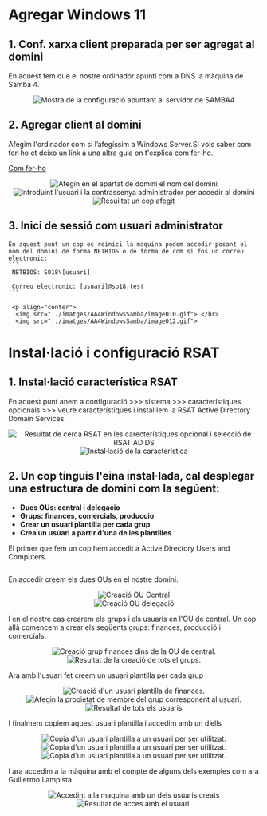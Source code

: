 # Agregar Windows 11

## 1. <a name="ConfigXarxa"></a> **Conf. xarxa client preparada per ser agregat al domini**

En aquest fem que el nostre ordinador apunti com a DNS la màquina de Samba 4.

<p align="center">
      <img src="../imatges/AA4WindowsSamba/image002.gif" alt="Mostra de la configuració apuntant al servidor de SAMBA4">
</p>

## 2. <a name="AgregarCl"></a> **Agregar client al domini**

Afegim l'ordinador com si l’afegíssim a Windows Server.SI vols saber com fer-ho et deixo un link a una altra guia on t'explica com fer-ho.

[Com fer-ho](https://github.com/miquelmarques/Guia-WinServer2025/blob/main/guia/WinServer25.md#141-configurar-la-m%C3%A1quina-windows-11)

<p align="center">
      <img src="../imatges/AA4WindowsSamba/image004.gif" alt="Afegin en el apartat de domini el nom del domini"></br>
      <img src="../imatges/AA4WindowsSamba/image006.gif" alt="Introduint l'usuari i la contrassenya administrador per accedir al domini "> </br>
      <img src="../imatges/AA4WindowsSamba/image008.gif" alt="Resuiltat un cop afegit">
</p>

## 3.  <a name="LogInAdmin"></a>**Inici de sessió com usuari administrator**

    En aquest punt un cop es reinici la maquina podem accedir posant el nom del domini de forma NETBIOS o de forma de com si fos un correu electronic:
    ```
     NETBIOS: SO18\[usuari]

     Correu electronic: [usuari]@so18.test
    ```

     <p align="center">
      <img src="../imatges/AA4WindowsSamba/image010.gif"> </br>       
      <img src="../imatges/AA4WindowsSamba/image012.gif">
   </p>

# Instal·lació i configuració RSAT

## 1.  <a name="InsRSAT"></a>**Instal·lació característica RSAT**

En aquest punt anem a configuració >>> sistema >>> característiques opcionals >>> veure característiques i instal·lem la RSAT Active Directory Domain Services.

 <p align="center">
      <img src="../imatges/AA4WindowsSamba/image014.gif" alt="Resultat de cerca RSAT en les carecterístiques opcional i selecció de RSAT AD DS"> </br>
      <img src="../imatges/AA4WindowsSamba/image016.gif" alt="Instal·lació de la característica">
   </p>

## 2.  <a name="RSATADDS"></a>**Un cop tinguis l'eina instal·lada, cal desplegar una estructura de domini com la segúent:**

* **Dues OUs: central i delegacio**
* **Grups: finances, comercials, produccio**
* **Crear un usuari plantilla per cada grup**
* **Crea un usuari a partir d'una de les plantilles**

El primer que fem un cop hem accedit a Active Directory Users and Computers.

 <p align="center">
      <img src="../imatges/AA4WindowsSamba/image018.jpg" alt="">
   </p>

En accedir creem els dues OUs en el nostre domini.

 <p align="center">
      <img src="../imatges/AA4WindowsSamba/image020.gif" alt="Creació OU Central"> <br>
      <img src="../imatges/AA4WindowsSamba/image022.gif" alt="Creació OU delegació ">
   </p>

I en el nostre cas crearem els grups i els usuaris en l'OU de central. Un cop allà comencem a crear els següents grups: finances, producció i comercials.

<p align="center">
      <img src="../imatges/AA4WindowsSamba/image024.gif" alt="Creació grup finances dins de la OU de central."> <br>
      <img src="../imatges/AA4WindowsSamba/image026.gif" alt="Resultat de la creació de tots el grups.">
   </p>

Ara amb l'usuari fet creem un usuari plantilla per cada grup

  <p align="center">
      <img src="../imatges/AA4WindowsSamba/image028.gif" alt="Creació d'un usuari plantilla de finances."> <br>
      <img src="../imatges/AA4WindowsSamba/image030.gif" alt="Afegin la propietat de membre del grup corresponent al usuari."> <br>
      <img src="../imatges/AA4WindowsSamba/image032.gif" alt="Resultat de tots els usuaris">
   </p>

I finalment copiem aquest usuari plantilla i accedim amb un d’ells

<p align="center">
      <img src="../imatges/AA4WindowsSamba/image034.gif" alt="Copia d'un usuari plantilla a un usuari per ser utilitzat."> <br>
      <img src="../imatges/AA4WindowsSamba/image036.gif" alt="Copia d'un usuari plantilla a un usuari per ser utilitzat."> <br>
      <img src="../imatges/AA4WindowsSamba/image038.gif" alt="Copia d'un usuari plantilla a un usuari per ser utilitzat.">
   </p>

I ara accedim a la màquina amb el compte de alguns dels exemples com ara Guillermo Lampista

<p align="center">
      <img src="../imatges/AA4WindowsSamba/image040.gif" alt="Accedint a la maquina amb un dels usuaris creats"> <br>
      <img src="../imatges/AA4WindowsSamba/image042.gif" alt="Resultat de acces amb el usuari.">
   </p>
